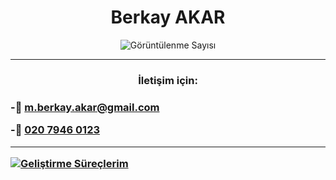 <h1 align="center"> Berkay AKAR</h1>

<p align="center"> <img src="https://komarev.com/ghpvc/?username=mberkayakar" alt="Görüntülenme Sayısı" /> </p>

<hr>
<h3 align="center">İletişim için:<h3>
 
 
 
-📧 [m.berkay.akar@gmail.com](mailto:.berkay.akar@gmail.com?subject=[GitHub]%20Source%20Han%20Sans)
 <br>
 
-📱 [020 7946 0123](tel:+442079460123)

 
<hr>
  
[![ Geliştirme Süreçlerim ](https://github-readme-stats.vercel.app/api/wakatime?username=mberkayakar)](https://github.com/anuraghazra/github-readme-stats)

 

 

 
